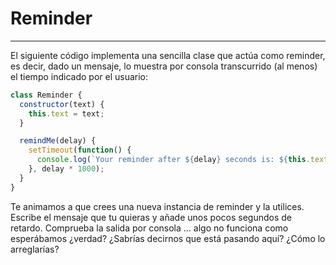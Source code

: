 # Reminder
---

El siguiente código implementa una sencilla clase que actúa como reminder, es decir, dado un mensaje, lo muestra por consola transcurrido (al menos) el tiempo indicado por el usuario:

```javascript
class Reminder {
  constructor(text) {
    this.text = text;
  }

  remindMe(delay) {
    setTimeout(function() {
      console.log(`Your reminder after ${delay} seconds is: ${this.text}`);
    }, delay * 1000);
  }
}
```

Te animamos a que crees una nueva instancia de reminder y la utilices. Escribe el mensaje que tu quieras y añade unos pocos segundos de retardo. Comprueba la salida por consola ... algo no funciona como esperábamos ¿verdad? ¿Sabrías decirnos que está pasando aquí? ¿Cómo lo arreglarías?